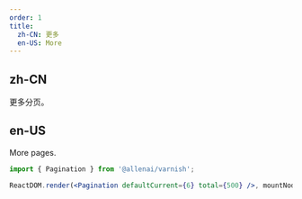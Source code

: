 ```yaml
---
order: 1
title:
  zh-CN: 更多
  en-US: More
---
```


## zh-CN

更多分页。

## en-US

More pages.

```jsx
import { Pagination } from '@allenai/varnish';

ReactDOM.render(<Pagination defaultCurrent={6} total={500} />, mountNode);
```
